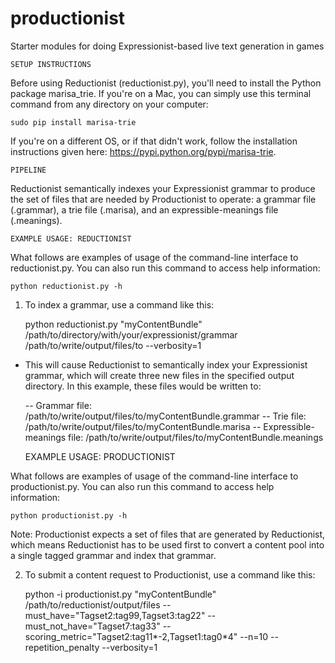 # productionist
Starter modules for doing Expressionist-based live text generation in games

	SETUP INSTRUCTIONS

Before using Reductionist (reductionist.py), you'll need to install the Python package marisa_trie. If you're on a Mac, you can simply use this terminal command from any directory on your computer:

	sudo pip install marisa-trie

If you're on a different OS, or if that didn't work, follow the installation instructions given here: https://pypi.python.org/pypi/marisa-trie.


	PIPELINE

Reductionist semantically indexes your Expressionist grammar to produce the set of files that are needed by Productionist to operate: a grammar file (.grammar), a trie file (.marisa), and an expressible-meanings file (.meanings).


	EXAMPLE USAGE: REDUCTIONIST

What follows are examples of usage of the command-line interface to reductionist.py. You can also run this command to access help information:

	python reductionist.py -h

1) To index a grammar, use a command like this:

	python reductionist.py "myContentBundle" /path/to/directory/with/your/expressionist/grammar /path/to/write/output/files/to --verbosity=1

- This will cause Reductionist to semantically index your Expressionist grammar, which will create three new files in the specified output directory. In this example, these files would be written to:
	
	-- Grammar file: /path/to/write/output/files/to/myContentBundle.grammar
	-- Trie file: /path/to/write/output/files/to/myContentBundle.marisa
	-- Expressible-meanings file: /path/to/write/output/files/to/myContentBundle.meanings


	EXAMPLE USAGE: PRODUCTIONIST

What follows are examples of usage of the command-line interface to productionist.py. You can also run this command to access help information:

	python productionist.py -h

Note: Productionist expects a set of files that are generated by Reductionist, which means Reductionist has to be used first to convert a content pool into a single tagged grammar and index that grammar.


2) To submit a content request to Productionist, use a command like this:

	python -i productionist.py "myContentBundle" /path/to/reductionist/output/files --must_have="Tagset2:tag99,Tagset3:tag22" --must_not_have="Tagset7:tag33" --scoring_metric="Tagset2:tag11*-2,Tagset1:tag0*4" --n=10 --repetition_penalty --verbosity=1
